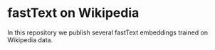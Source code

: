 # fastText on Wikipedia
In this repository we publish several fastText embeddings trained on Wikipedia data.
